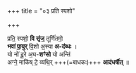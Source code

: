 +++
title = "०३ प्रति स्पशो"

+++

प्रति॒ स्पशो॒ **वि सृ॑ज॒** तूर्णि॑तमो॒  
**भवा॑ पा॒युर्** वि॒शो अ॒स्या **अ-द॑ब्धः** ।  
यो नो॑ दू॒रे अ॒घ-**शꣳ॑सो** यो अन्ति॑  
अग्ने॒ माकि॑ष् टे॒ व्यथि॒र् +++(=बाधकः)+++ **आद॑धर्षीत्** ॥
